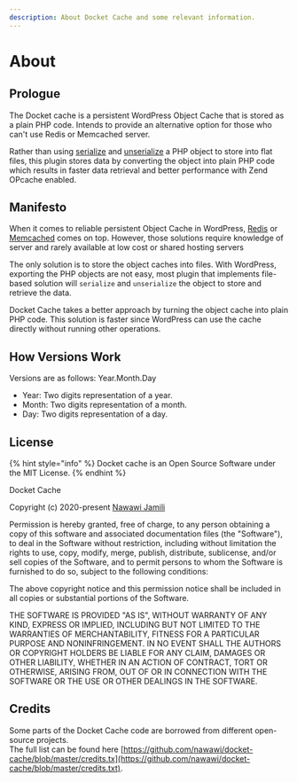 ```yaml
---
description: About Docket Cache and some relevant information.
---
```


# About

## Prologue

The Docket cache is a persistent WordPress Object Cache that is stored as a plain PHP code. Intends to provide an alternative option for those who can't use Redis or Memcached server.

Rather than using [serialize](https://www.php.net/manual/en/function.serialize.php) and [unserialize](https://www.php.net/manual/en/function.unserialize.php) a PHP object to store into flat files, this plugin stores data by converting the object into plain PHP code which results in faster data retrieval and better performance with Zend OPcache enabled.

## Manifesto

When it comes to reliable persistent Object Cache in WordPress, [Redis](https://redis.io) or [Memcached](https://memcached.org) comes on top. However, those solutions require knowledge of server and rarely available at low cost or shared hosting servers

The only solution is to store the object caches into files. With WordPress, exporting the PHP objects are not easy, most plugin that implements file-based solution will `serialize` and `unserialize` the object to store and retrieve the data.

Docket Cache takes a better approach by turning the object cache into plain PHP code. This solution is faster since WordPress can use the cache directly without running other operations.

## How Versions Work

Versions are as follows: Year.Month.Day

* Year: Two digits representation of a year.
* Month: Two digits representation of a month.
* Day: Two digits representation of a day.

## License

{% hint style="info" %}
Docket cache is an Open Source Software under the MIT License.
{% endhint %}

Docket Cache

Copyright (c) 2020-present [Nawawi Jamili](https://github.com/nawawi)

Permission is hereby granted, free of charge, to any person obtaining a copy of this software and associated documentation files (the "Software"), to deal in the Software without restriction, including without limitation the rights to use, copy, modify, merge, publish, distribute, sublicense, and/or sell copies of the Software, and to permit persons to whom the Software is furnished to do so, subject to the following conditions:

The above copyright notice and this permission notice shall be included in all copies or substantial portions of the Software.

THE SOFTWARE IS PROVIDED "AS IS", WITHOUT WARRANTY OF ANY KIND, EXPRESS OR IMPLIED, INCLUDING BUT NOT LIMITED TO THE WARRANTIES OF MERCHANTABILITY, FITNESS FOR A PARTICULAR PURPOSE AND NONINFRINGEMENT. IN NO EVENT SHALL THE AUTHORS OR COPYRIGHT HOLDERS BE LIABLE FOR ANY CLAIM, DAMAGES OR OTHER LIABILITY, WHETHER IN AN ACTION OF CONTRACT, TORT OR OTHERWISE, ARISING FROM, OUT OF OR IN CONNECTION WITH THE SOFTWARE OR THE USE OR OTHER DEALINGS IN THE SOFTWARE.

## Credits

Some parts of the Docket Cache code are borrowed from different open-source projects.\
The full list can be found here [https://github.com/nawawi/docket-cache/blob/master/credits.tx](https://github.com/nawawi/docket-cache/blob/master/credits.txt).

